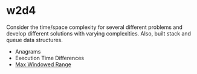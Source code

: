 # w2d4
Consider the time/space complexity for several different problems and develop different solutions with varying complexities. Also, built stack and queue data structures.

* Anagrams
* Execution Time Differences
* [Max Windowed Range](Max_Windowed_Range)